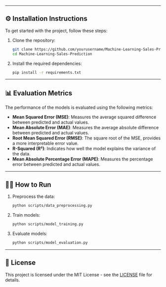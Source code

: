 
---

## ⚙️ Installation Instructions

To get started with the project, follow these steps:

1. Clone the repository:
    ```bash
    git clone https://github.com/yourusername/Machine-Learning-Sales-Prediction.git
    cd Machine-Learning-Sales-Prediction
    ```

2. Install the required dependencies:
    ```bash
    pip install -r requirements.txt
    ```

---

## 📊 Evaluation Metrics

The performance of the models is evaluated using the following metrics:

- **Mean Squared Error (MSE)**: Measures the average squared difference between predicted and actual values.
- **Mean Absolute Error (MAE)**: Measures the average absolute difference between predicted and actual values.
- **Root Mean Squared Error (RMSE)**: The square root of the MSE, provides a more interpretable error value.
- **R-Squared (R²)**: Indicates how well the model explains the variance of the data.
- **Mean Absolute Percentage Error (MAPE)**: Measures the percentage error between predicted and actual values.

---

## 🏃‍♂️ How to Run

1. Preprocess the data:
    ```bash
    python scripts/data_preprocessing.py
    ```

2. Train models:
    ```bash
    python scripts/model_training.py
    ```

3. Evaluate models:
    ```bash
    python scripts/model_evaluation.py
    ```

---

## 📄 License

This project is licensed under the MIT License - see the [LICENSE](LICENSE) file for details.




